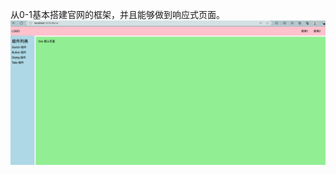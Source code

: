 从0-1基本搭建官网的框架，并且能够做到响应式页面。
![image](https://github.com/lwwywang/vue3/blob/main/screenshot/%E6%88%AA%E5%B1%8F2024-01-18%2011.12.27.png)
